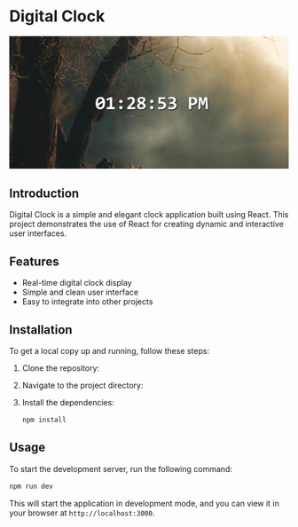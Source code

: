 

# Digital Clock

![Digital Clock](./img/image.png) 

## Introduction
Digital Clock is a simple and elegant clock application built using React. This project demonstrates the use of React for creating dynamic and interactive user interfaces.

## Features
- Real-time digital clock display
- Simple and clean user interface
- Easy to integrate into other projects

## Installation
To get a local copy up and running, follow these steps:

1. Clone the repository:

2. Navigate to the project directory:
   
3. Install the dependencies:
    ```sh
    npm install
    ```

## Usage
To start the development server, run the following command:
```sh
npm run dev
```
This will start the application in development mode, and you can view it in your browser at `http://localhost:3000`.
